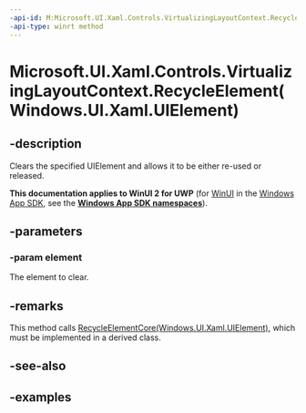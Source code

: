 ```yaml
---
-api-id: M:Microsoft.UI.Xaml.Controls.VirtualizingLayoutContext.RecycleElement(Windows.UI.Xaml.UIElement)
-api-type: winrt method
---
```


# Microsoft.UI.Xaml.Controls.VirtualizingLayoutContext.RecycleElement(Windows.UI.Xaml.UIElement)

<!--
public void RecycleElement (Windows.UI.Xaml.UIElement element);
-->

## -description

Clears the specified UIElement and allows it to be either re-used or released.

**This documentation applies to WinUI 2 for UWP** (for [WinUI](/windows/apps/winui/winui3/) in the [Windows App SDK](/windows/apps/windows-app-sdk/), see the **[Windows App SDK namespaces](/windows/windows-app-sdk/api/winrt/)**).

## -parameters

### -param element

The element to clear.

## -remarks

This method calls [RecycleElementCore(Windows.UI.Xaml.UIElement)](virtualizinglayoutcontext_recycleelementcore_841643362.md), which must be implemented in a derived class.

## -see-also

## -examples
